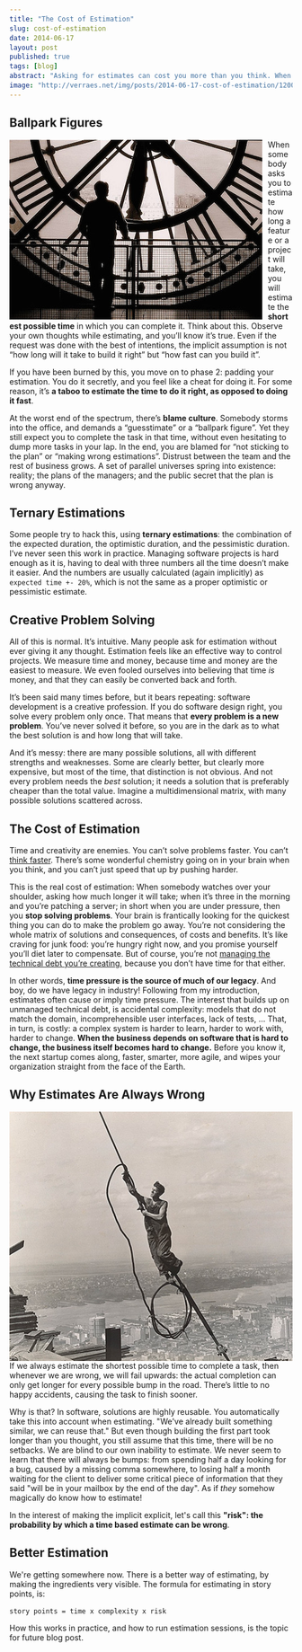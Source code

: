 ```yaml
---
title: "The Cost of Estimation"
slug: cost-of-estimation
date: 2014-06-17
layout: post
published: true
tags: [blog]
abstract: "Asking for estimates can cost you more than you think. When you do estimate, take into account time, complexity, and risk."
image: "http://verraes.net/img/posts/2014-06-17-cost-of-estimation/1200521270Hine_Icarus_575.jpg"
---
```




## Ballpark Figures

<img style="float:left;margin-right: 10px" src="/img/posts/2014-06-17-cost-of-estimation/78704029_3e0e8cf027_z.jpg" alt="Risk">

When somebody asks you to estimate how long a feature or a project will take, you will estimate the **shortest possible time** in which you can complete it. Think about this. Observe your own thoughts while estimating, and you’ll know it’s true. Even if the request was done with the best of intentions, the implicit assumption is not “how long will it take to build it right” but “how fast can you build it”.

If you have been burned by this, you move on to phase 2: padding your estimation. You do it secretly, and you feel like a cheat for doing it. For some reason, it’s **a taboo to estimate the time to do it right, as opposed to doing it fast**.

At the worst end of the spectrum, there’s **blame culture**. Somebody storms into the office, and demands a “guesstimate” or a “ballpark figure”. Yet they still expect you to complete the task in that time, without even hesitating to dump more tasks in your lap. In the end, you are blamed for “not sticking to the plan” or “making wrong estimations”. Distrust between the team and the rest of business grows. A set of parallel universes spring into existence: reality; the plans of the managers; and the public secret that the plan is wrong anyway.

## Ternary Estimations

Some people try to hack this, using **ternary estimations**: the combination of the expected duration, the optimistic duration, and the pessimistic duration. I’ve never seen this work in practice. Managing software projects is hard enough as it is, having to deal with three numbers all the time doesn’t make it easier. And the numbers are usually calculated (again implicitly) as `expected time +- 20%`, which is not the same as a proper optimistic or pessimistic estimate.

## Creative Problem Solving

All of this is normal. It’s intuitive. Many people ask for estimation without ever giving it any thought. Estimation feels like an effective way to control projects. We measure time and money, because time and money are the easiest to measure. We even fooled ourselves into believing that time _is_ money, and that they can easily be converted back and forth.

It’s been said many times before, but it bears repeating: software development is a creative profession. If you do software  design right, you solve every problem only once. That means that **every problem is a new problem**. You’ve never solved it before, so you are in the dark as to what the best solution is and how long that will take.

And it’s messy: there are many possible solutions, all with different strengths and weaknesses. Some are clearly better, but clearly more expensive, but most of the time, that distinction is not obvious. And not every problem needs the *best* solution; it needs a solution that is preferably cheaper than the total value. Imagine a multidimensional matrix, with many possible solutions scattered across.

## The Cost of Estimation


Time and creativity are enemies. You can’t solve problems faster. You can’t [think faster](http://amzn.to/1iDPNQY). There’s some wonderful chemistry going on in your brain when you think, and you can’t just speed that up by pushing harder.

This is the real cost of estimation: When somebody watches over your shoulder, asking how much longer it will take; when it’s three in the morning and you’re patching a server; in short when you are under pressure, then you **stop solving problems**. Your brain is frantically looking for the quickest thing you can do to make the problem go away. You’re not considering the whole matrix of solutions and consequences, of costs and benefits. It’s like craving for junk food: you’re hungry right now, and you promise yourself you’ll diet later to compensate. But of course, you’re not [managing the technical debt you’re creating](http://verraes.net/2013/07/managed-technical-debt/), because you don’t have time for that either.

In other words, **time pressure is the source of much of our legacy**. And boy, do we have legacy in industry! Following from my introduction, estimates often cause or imply time pressure. The interest that builds up on unmanaged technical debt, is accidental complexity: models that do not match the domain, incomprehensible user interfaces, lack of tests, … That, in turn, is costly: a complex system is harder to learn, harder to work with, harder to change. **When the business depends on software that is hard to change, the business itself becomes hard to change.** Before you know it, the next startup comes along, faster, smarter, more agile, and wipes your organization straight from the face of the Earth.

## Why Estimates Are Always Wrong

<img style="float:right;margin-left: 10px" src="/img/posts/2014-06-17-cost-of-estimation/1200521270Hine_Icarus_575.jpg" alt="Risk">

If we always estimate the shortest possible time to complete a task, then whenever we are wrong, we will fail upwards: the actual completion can only get longer for every possible bump in the road. There’s little to no happy accidents, causing the task to finish sooner. 

Why is that? In software, solutions are highly reusable. You automatically take this into account when estimating. "We've already built something similar, we can reuse that." But even though building the first part took longer than you thought, you still assume that this time, there will be no setbacks. We are blind to our own inability to estimate. We never seem to learn that there will always be bumps: from spending half a day looking for a bug, caused by a missing comma somewhere, to losing half a month waiting for the client to deliver some critical piece of information that they said "will be in your mailbox by the end of the day". As if _they_ somehow magically do know how to estimate!

In the interest of making the implicit explicit, let's call this **"risk": the probability by which a time based estimate can be wrong**.


## Better Estimation

We're getting somewhere now. There is a better way of estimating, by making the ingredients very visible. The formula for estimating in story points, is:

```
story points = time x complexity x risk
```

How this works in practice, and how to run estimation sessions, is the topic for future blog post.